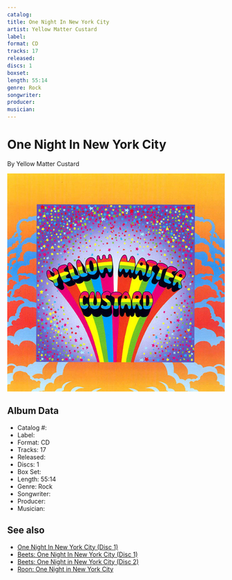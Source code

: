 ```yaml
---
catalog: 
title: One Night In New York City
artist: Yellow Matter Custard
label: 
format: CD
tracks: 17
released: 
discs: 1
boxset: 
length: 55:14
genre: Rock
songwriter: 
producer: 
musician: 
---
```


# One Night In New York City

By Yellow Matter Custard

![](../../assets/cdcovers/Yellow_Matter_Custard-One_Night_In_New_York_City.png)

## Album Data

- Catalog #: 
- Label: 
- Format: CD
- Tracks: 17
- Released: 
- Discs: 1
- Box Set: 
- Length: 55:14
- Genre: Rock
- Songwriter: 
- Producer: 
- Musician: 


## See also

- [One Night In New York City (Disc 1)](One_Night_In_New_York_City_Disc_1.md)
- [Beets: One Night In New York City (Disc 1)](../../Beets/Yellow_Matter_Custard/One_Night_In_New_York_City_Disc_1.md)
- [Beets: One Night in New York City (Disc 2)](../../Beets/Yellow_Matter_Custard/One_Night_in_New_York_City_Disc_2.md)
- [Roon: One Night in New York City](../../Roon/Yellow_Matter_Custard/One_Night_in_New_York_City.md)
